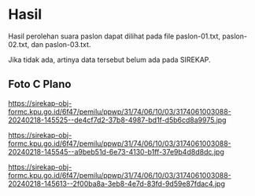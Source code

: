 # Hasil

Hasil perolehan suara paslon dapat dilihat pada file paslon-01.txt, paslon-02.txt, dan paslon-03.txt.

Jika tidak ada, artinya data tersebut belum ada pada SIREKAP.

## Foto C Plano

https://sirekap-obj-formc.kpu.go.id/6f47/pemilu/ppwp/31/74/06/10/03/3174061003088-20240218-145525--de4cf7d2-37b8-4987-bd1f-d5b6cd8a9975.jpg

https://sirekap-obj-formc.kpu.go.id/6f47/pemilu/ppwp/31/74/06/10/03/3174061003088-20240218-145545--a9beb51d-6e73-4130-b1ff-37e9b4d8d8dc.jpg

https://sirekap-obj-formc.kpu.go.id/6f47/pemilu/ppwp/31/74/06/10/03/3174061003088-20240218-145613--2f00ba8a-3eb8-4e7d-83fd-9d59e87fdac4.jpg

